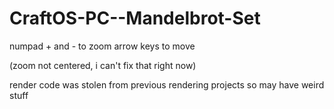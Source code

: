 # CraftOS-PC--Mandelbrot-Set

numpad + and - to zoom
arrow keys to move

(zoom not centered, i can't fix that right now)

render code was stolen from previous rendering projects so may have weird stuff

